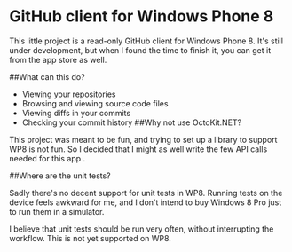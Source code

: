 # GitHub client for Windows Phone 8

This little project is a read-only GitHub client for Windows Phone 8.
It's still under development, but when I found the time to finish it,
you can get it from the app store as well.

##What can this do?
* Viewing your repositories
* Browsing and viewing source code files
* Viewing diffs in your commits
* Checking your commit history
##Why not use OctoKit.NET?

This project was meant to be fun, and trying to set up a library to
support WP8 is not fun. So I decided that I might as well write the few 
API calls needed for this app .

##Where are the unit tests?

Sadly there's no decent support for unit tests in WP8. Running tests
on the device feels awkward for me, and I don't intend to buy Windows 8 Pro
just to run them in a simulator.

I believe that unit tests should be run very often, without interrupting the
workflow. This is not yet supported on WP8.